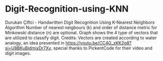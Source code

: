 # Digit-Recognition-using-KNN
Durukan Çiftci - Handwritten Digit Recognition Using K-Nearest Neighbors Algorithm
Number of nearest neigbours (k) and order of distance metric for Minkowski distance (n) are optional.
Graph shows the 4 type of vectors that are utilized to classify digit.
Credits:
Vectors are created according to water analogy, an idea presented in https://youtu.be/CC4G_xKK2g8?si=U8BKuBidmixDr7Xv,
special thanks to PickentCode for their video and digit images.

